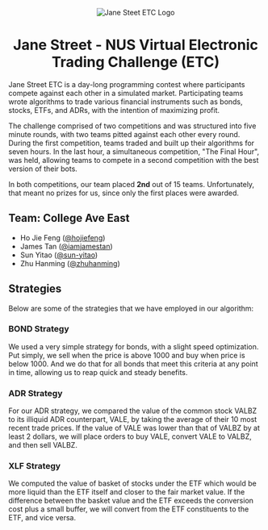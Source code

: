 <p align="center"><img src="https://www.janestreet.com/assets/email-templates/etc-logo.png" alt="Jane Steet ETC Logo" /></p>

<h1 align="center">Jane Street - NUS Virtual Electronic Trading Challenge (ETC)</h1>

Jane Street ETC is a day-long programming contest where participants compete against each other in a simulated market. Participating teams wrote algorithms to trade various financial instruments such as bonds, stocks, ETFs, and ADRs, with the intention of maximizing profit.

The challenge comprised of two competitions and was structured into five minute rounds, with two teams pitted against each other every round. During the first competition, teams traded and built up their algorithms for seven hours. In the last hour, a simultaneous competition, "The Final Hour", was held, allowing teams to compete in a second competition with the best version of their bots.

In both competitions, our team placed **2nd** out of 15 teams. Unfortunately, that meant no prizes for us, since only the first places were awarded.

## Team: College Ave East

- Ho Jie Feng ([@hojiefeng](https://github.com/hojiefeng))
- James Tan ([@iamjamestan](https://github.com/iamjamestan))
- Sun Yitao ([@sun-yitao](https://github.com/sun-yitao))
- Zhu Hanming ([@zhuhanming](https://github.com/zhuhanming))

## Strategies

Below are some of the strategies that we have employed in our algorithm:

### BOND Strategy

We used a very simple strategy for bonds, with a slight speed optimization. Put simply, we sell when the price is above 1000 and buy when price is below 1000. And we do that for all bonds that meet this criteria at any point in time, allowing us to reap quick and steady benefits.

### ADR Strategy

For our ADR strategy, we compared the value of the common stock VALBZ to its illiquid ADR counterpart, VALE, by taking the average of their 10 most recent trade prices. If the value of VALE was lower than that of VALBZ by at least 2 dollars, we will place orders to buy VALE, convert VALE to VALBZ, and then sell VALBZ.

### XLF Strategy

We computed the value of basket of stocks under the ETF which would be more liquid than the ETF itself and closer to the fair market value. If the difference between the basket value and the ETF exceeds the conversion cost plus a small buffer, we will convert from the ETF constituents to the ETF, and vice versa.
